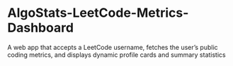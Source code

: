 # AlgoStats-LeetCode-Metrics-Dashboard
A web app that accepts a LeetCode username, fetches the user’s public coding metrics, and displays dynamic profile cards and summary statistics
